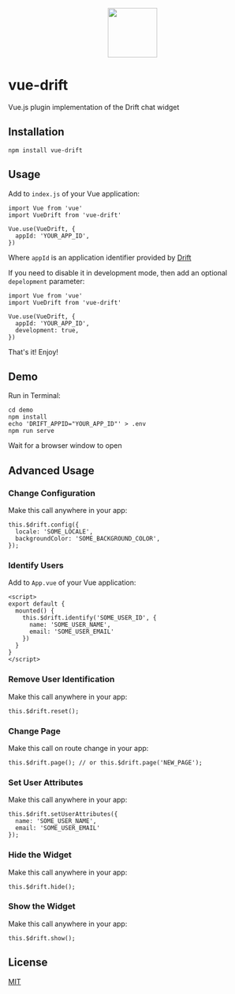 <p align="center">
  <img src="https://mk0drift0ho9g7wbfexi.kinstacdn.com/wp-content/themes/drift-kumbi/assets/images/logo.svg" width="100px">
</p>

# vue-drift

Vue.js plugin implementation of the Drift chat widget

## Installation

```
npm install vue-drift
```

## Usage

Add to `index.js` of your Vue application:

```
import Vue from 'vue'
import VueDrift from 'vue-drift'

Vue.use(VueDrift, {
  appId: 'YOUR_APP_ID',
})
```

Where `appId` is an application identifier provided by [Drift](https://app.drift.com/settings/widget)

If you need to disable it in development mode, then add an optional `depelopment` parameter:

```
import Vue from 'vue'
import VueDrift from 'vue-drift'

Vue.use(VueDrift, {
  appId: 'YOUR_APP_ID',
  development: true,
})
```

That's it! Enjoy!

## Demo

Run in Terminal:

```
cd demo
npm install
echo 'DRIFT_APPID="YOUR_APP_ID"' > .env
npm run serve
```

Wait for a browser window to open

## Advanced Usage

### Change Configuration

Make this call anywhere in your app:

```
this.$drift.config({
  locale: 'SOME_LOCALE',
  backgroundColor: 'SOME_BACKGROUND_COLOR',
});
```

### Identify Users

Add to `App.vue` of your Vue application:

```
<script>
export default {
  mounted() {
    this.$drift.identify('SOME_USER_ID', {
      name: 'SOME_USER_NAME',
      email: 'SOME_USER_EMAIL'
    })
  }
}
</script>
```

### Remove User Identification

Make this call anywhere in your app:

```
this.$drift.reset();
```

### Change Page

Make this call on route change in your app:

```
this.$drift.page(); // or this.$drift.page('NEW_PAGE');
```

### Set User Attributes

Make this call anywhere in your app:

```
this.$drift.setUserAttributes({
  name: 'SOME_USER_NAME',
  email: 'SOME_USER_EMAIL'
});
```

### Hide the Widget

Make this call anywhere in your app:

```
this.$drift.hide();
```

### Show the Widget

Make this call anywhere in your app:

```
this.$drift.show();
```

## License

[MIT](https://opensource.org/licenses/MIT)
